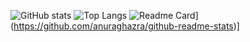 ![GitHub stats](https://github-readme-stats.vercel.app/api?username=tihonovka&show_icons=true&theme=merko)
![Top Langs](https://github-readme-stats.vercel.app/api/top-langs/?username=tihonovka&hide_progress=true)
![Readme Card](https://github-readme-stats.vercel.app/api/pin/?username=anuraghazra&repo=github-readme-stats)](https://github.com/anuraghazra/github-readme-stats)]
